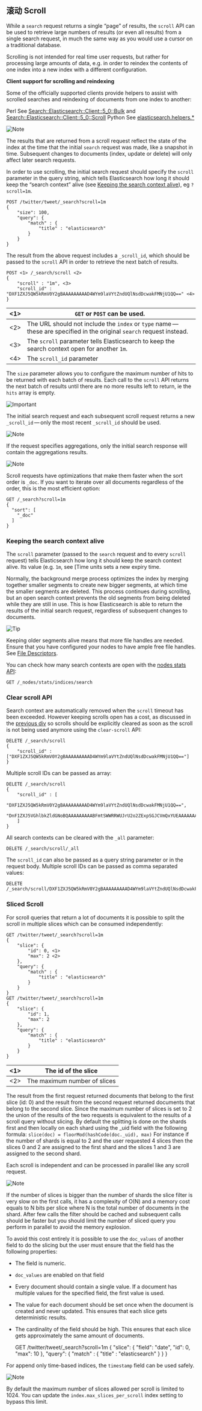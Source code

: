 ## 滚动 Scroll

While a `search` request returns a single “page” of results, the `scroll` API can be used to retrieve large numbers of results (or even all results) from a single search request, in much the same way as you would use a cursor on a traditional database.

Scrolling is not intended for real time user requests, but rather for processing large amounts of data, e.g. in order to reindex the contents of one index into a new index with a different configuration.

 **Client support for scrolling and reindexing**

Some of the officially supported clients provide helpers to assist with scrolled searches and reindexing of documents from one index to another:

Perl 
     See [Search::Elasticsearch::Client::5_0::Bulk](https://metacpan.org/pod/Search::Elasticsearch::Client::5_0::Bulk) and [Search::Elasticsearch::Client::5_0::Scroll](https://metacpan.org/pod/Search::Elasticsearch::Client::5_0::Scroll)
Python 
     See [elasticsearch.helpers.\*](http://elasticsearch-py.readthedocs.org/en/master/helpers.html)

![Note](/images/icons/note.png)

The results that are returned from a scroll request reflect the state of the index at the time that the initial `search` request was made, like a snapshot in time. Subsequent changes to documents (index, update or delete) will only affect later search requests.

In order to use scrolling, the initial search request should specify the `scroll` parameter in the query string, which tells Elasticsearch how long it should keep the “search context” alive (see [Keeping the search context alive](search-request-scroll.html#scroll-search-context)), eg `?scroll=1m`.
    
    
    POST /twitter/tweet/_search?scroll=1m
    {
        "size": 100,
        "query": {
            "match" : {
                "title" : "elasticsearch"
            }
        }
    }

The result from the above request includes a `_scroll_id`, which should be passed to the `scroll` API in order to retrieve the next batch of results.
    
    
    POST <1> /_search/scroll <2>
    {
        "scroll" : "1m", <3>
        "scroll_id" : "DXF1ZXJ5QW5kRmV0Y2gBAAAAAAAAAD4WYm9laVYtZndUQlNsdDcwakFMNjU1QQ==" <4>
    }

<1>| `GET` or `POST` can be used.     
---|---    
<2>| The URL should not include the `index` or `type` name — these are specified in the original `search` request instead.     
<3>| The `scroll` parameter tells Elasticsearch to keep the search context open for another `1m`.     
<4>| The `scroll_id` parameter   
  
The `size` parameter allows you to configure the maximum number of hits to be returned with each batch of results. Each call to the `scroll` API returns the next batch of results until there are no more results left to return, ie the `hits` array is empty.

![Important](/images/icons/important.png)

The initial search request and each subsequent scroll request returns a new `_scroll_id` — only the most recent `_scroll_id` should be used.

![Note](/images/icons/note.png)

If the request specifies aggregations, only the initial search response will contain the aggregations results.

![Note](/images/icons/note.png)

Scroll requests have optimizations that make them faster when the sort order is `_doc`. If you want to iterate over all documents regardless of the order, this is the most efficient option:
    
    
    GET /_search?scroll=1m
    {
      "sort": [
        "_doc"
      ]
    }

### Keeping the search context alive

The `scroll` parameter (passed to the `search` request and to every `scroll` request) tells Elasticsearch how long it should keep the search context alive. Its value (e.g. `1m`, see [Time units sets a new expiry time.

Normally, the background merge process optimizes the index by merging together smaller segments to create new bigger segments, at which time the smaller segments are deleted. This process continues during scrolling, but an open search context prevents the old segments from being deleted while they are still in use. This is how Elasticsearch is able to return the results of the initial search request, regardless of subsequent changes to documents.

![Tip](/images/icons/tip.png)

Keeping older segments alive means that more file handles are needed. Ensure that you have configured your nodes to have ample free file handles. See [File Descriptors](file-descriptors.html).

You can check how many search contexts are open with the [nodes stats API](cluster-nodes-stats.html):
    
    
    GET /_nodes/stats/indices/search

### Clear scroll API

Search context are automatically removed when the `scroll` timeout has been exceeded. However keeping scrolls open has a cost, as discussed in the [previous div](search-request-scroll.html#scroll-search-context) so scrolls should be explicitly cleared as soon as the scroll is not being used anymore using the `clear-scroll` API:
    
    
    DELETE /_search/scroll
    {
        "scroll_id" : ["DXF1ZXJ5QW5kRmV0Y2gBAAAAAAAAAD4WYm9laVYtZndUQlNsdDcwakFMNjU1QQ=="]
    }

Multiple scroll IDs can be passed as array:
    
    
    DELETE /_search/scroll
    {
        "scroll_id" : [
          "DXF1ZXJ5QW5kRmV0Y2gBAAAAAAAAAD4WYm9laVYtZndUQlNsdDcwakFMNjU1QQ==",
          "DnF1ZXJ5VGhlbkZldGNoBQAAAAAAAAABFmtSWWRRWUJrU2o2ZExpSGJCVmQxYUEAAAAAAAAAAxZrUllkUVlCa1NqNmRMaUhiQlZkMWFBAAAAAAAAAAIWa1JZZFFZQmtTajZkTGlIYkJWZDFhQQAAAAAAAAAFFmtSWWRRWUJrU2o2ZExpSGJCVmQxYUEAAAAAAAAABBZrUllkUVlCa1NqNmRMaUhiQlZkMWFB"
        ]
    }

All search contexts can be cleared with the `_all` parameter:
    
    
    DELETE /_search/scroll/_all

The `scroll_id` can also be passed as a query string parameter or in the request body. Multiple scroll IDs can be passed as comma separated values:
    
    
    DELETE /_search/scroll/DXF1ZXJ5QW5kRmV0Y2gBAAAAAAAAAD4WYm9laVYtZndUQlNsdDcwakFMNjU1QQ==,DnF1ZXJ5VGhlbkZldGNoBQAAAAAAAAABFmtSWWRRWUJrU2o2ZExpSGJCVmQxYUEAAAAAAAAAAxZrUllkUVlCa1NqNmRMaUhiQlZkMWFBAAAAAAAAAAIWa1JZZFFZQmtTajZkTGlIYkJWZDFhQQAAAAAAAAAFFmtSWWRRWUJrU2o2ZExpSGJCVmQxYUEAAAAAAAAABBZrUllkUVlCa1NqNmRMaUhiQlZkMWFB

### Sliced Scroll

For scroll queries that return a lot of documents it is possible to split the scroll in multiple slices which can be consumed independently:
    
    
    GET /twitter/tweet/_search?scroll=1m
    {
        "slice": {
            "id": 0, <1>
            "max": 2 <2>
        },
        "query": {
            "match" : {
                "title" : "elasticsearch"
            }
        }
    }
    GET /twitter/tweet/_search?scroll=1m
    {
        "slice": {
            "id": 1,
            "max": 2
        },
        "query": {
            "match" : {
                "title" : "elasticsearch"
            }
        }
    }

<1>| The id of the slice     
---|---    
<2>| The maximum number of slices   
  
The result from the first request returned documents that belong to the first slice (id: 0) and the result from the second request returned documents that belong to the second slice. Since the maximum number of slices is set to 2 the union of the results of the two requests is equivalent to the results of a scroll query without slicing. By default the splitting is done on the shards first and then locally on each shard using the _uid field with the following formula: `slice(doc) = floorMod(hashCode(doc._uid), max)` For instance if the number of shards is equal to 2 and the user requested 4 slices then the slices 0 and 2 are assigned to the first shard and the slices 1 and 3 are assigned to the second shard.

Each scroll is independent and can be processed in parallel like any scroll request.

![Note](/images/icons/note.png)

If the number of slices is bigger than the number of shards the slice filter is very slow on the first calls, it has a complexity of O(N) and a memory cost equals to N bits per slice where N is the total number of documents in the shard. After few calls the filter should be cached and subsequent calls should be faster but you should limit the number of sliced query you perform in parallel to avoid the memory explosion.

To avoid this cost entirely it is possible to use the `doc_values` of another field to do the slicing but the user must ensure that the field has the following properties:

  * The field is numeric. 
  * `doc_values` are enabled on that field 
  * Every document should contain a single value. If a document has multiple values for the specified field, the first value is used. 
  * The value for each document should be set once when the document is created and never updated. This ensures that each slice gets deterministic results. 
  * The cardinality of the field should be high. This ensures that each slice gets approximately the same amount of documents. 


    
    
    GET /twitter/tweet/_search?scroll=1m
    {
        "slice": {
            "field": "date",
            "id": 0,
            "max": 10
        },
        "query": {
            "match" : {
                "title" : "elasticsearch"
            }
        }
    }

For append only time-based indices, the `timestamp` field can be used safely.

![Note](/images/icons/note.png)

By default the maximum number of slices allowed per scroll is limited to 1024. You can update the `index.max_slices_per_scroll` index setting to bypass this limit.
